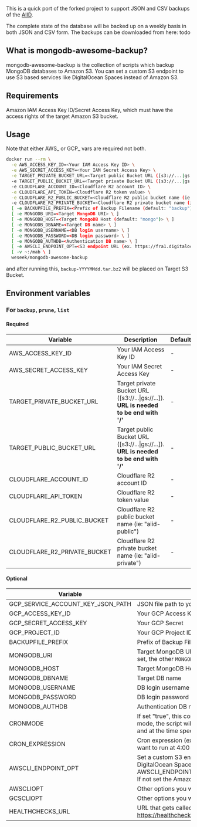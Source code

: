 This is a quick port of the forked project to support JSON and CSV backups of the [AIID](https://incidentdatabase.ai/).

The complete state of the database will be backed up on a weekly basis in both JSON and CSV form. The backups can be downloaded from here: todo

What is mongodb-awesome-backup?
-------------------------------

mongodb-awesome-backup is the collection of scripts which backup MongoDB databases to Amazon S3.
You can set a custom S3 endpoint to use S3 based services like DigitalOcean Spaces instead of Amazon S3.


Requirements
------------

Amazon IAM Access Key ID/Secret Access Key, which must have the access rights of the target Amazon S3 bucket.

Usage
-----
Note that either AWS_ or GCP_ vars are required not both.

```bash
docker run --rm \
  -e AWS_ACCESS_KEY_ID=<Your IAM Access Key ID> \
  -e AWS_SECRET_ACCESS_KEY=<Your IAM Secret Access Key> \
  -e TARGET_PRIVATE_BUCKET_URL=<Target public Bucket URL ([s3://...|gs://...])> \
  -e TARGET_PUBLIC_BUCKET_URL=<Target private Bucket URL ([s3://...|gs://...])> \
  -e CLOUDFLARE_ACCOUNT_ID=<Cloudflare R2 account ID> \
  -e CLOUDFLARE_API_TOKEN=<Cloudflare R2 token value> \
  -e CLOUDFLARE_R2_PUBLIC_BUCKET=<Cloudflare R2 public bucket name (ie: "aiid-public")> \
  -e CLOUDFLARE_R2_PRIVATE_BUCKET=<Cloudflare R2 private bucket name (ie: "aiid-private")> \
  [ -e BACKUPFILE_PREFIX=<Prefix of Backup Filename (default: "backup") \ ]
  [ -e MONGODB_URI=<Target MongoDB URI> \ ]
  [ -e MONGODB_HOST=<Target MongoDB Host (default: "mongo")> \ ]
  [ -e MONGODB_DBNAME=<Target DB name> \ ]
  [ -e MONGODB_USERNAME=<DB login username> \ ]
  [ -e MONGODB_PASSWORD=<DB login password> \ ]
  [ -e MONGODB_AUTHDB=<Authentication DB name> \ ]
  [ -e AWSCLI_ENDPOINT_OPT=<S3 endpoint URL (ex. https://fra1.digitaloceanspaces.com)> \ ]
  [ -v ~:/mab \ ]
  weseek/mongodb-awesome-backup
```

and after running this, `backup-YYYYMMdd.tar.bz2` will be placed on Target S3 Bucket.


Environment variables
---------

### For `backup`, `prune`, `list`

#### Required

| Variable              | Description                                                                    | Default |
| --------------------- | ------------------------------------------------------------------------------ | ------- |
| AWS_ACCESS_KEY_ID     | Your IAM Access Key ID                                                         | -       |
| AWS_SECRET_ACCESS_KEY | Your IAM Secret Access Key                                                     | -       |
| TARGET_PRIVATE_BUCKET_URL     | Target private Bucket URL ([s3://...\|gs://...]). **URL is needed to be end with '/'** | -       |
| TARGET_PUBLIC_BUCKET_URL     | Target public Bucket URL ([s3://...\|gs://...]). **URL is needed to be end with '/'** | -       |
| CLOUDFLARE_ACCOUNT_ID     | Cloudflare R2 account ID | -       |
| CLOUDFLARE_API_TOKEN     | Cloudflare R2 token value | -       |
| CLOUDFLARE_R2_PUBLIC_BUCKET     | Cloudflare R2 public bucket name (ie: "aiid-public") | -       |
| CLOUDFLARE_R2_PRIVATE_BUCKET     | Cloudflare R2 private bucket name (ie: "aiid-private") | -       |

#### Optional

| Variable                          | Description                                                                                                                                                                                               | Default  |
| --------------------------------- | --------------------------------------------------------------------------------------------------------------------------------------------------------------------------------------------------------- | -------- |
| GCP_SERVICE_ACCOUNT_KEY_JSON_PATH | JSON file path to your GCP Service Account Key                                                                                                                                                            | -        |
| GCP_ACCESS_KEY_ID                 | Your GCP Access Key                                                                                                                                                                                       | -        |
| GCP_SECRET_ACCESS_KEY             | Your GCP Secret                                                                                                                                                                                           | -        |
| GCP_PROJECT_ID                    | Your GCP Project ID                                                                                                                                                                                       | -        |
| BACKUPFILE_PREFIX                 | Prefix of Backup Filename                                                                                                                                                                                 | "backup" |
| MONGODB_URI                       | Target MongoDB URI (ex. `mongodb://mongodb?replicaSet=rs0`). If set, the other `MONGODB_*` variables will be ignored.                                                                                     | -        |
| MONGODB_HOST                      | Target MongoDB Host                                                                                                                                                                                       | "mongo"  |
| MONGODB_DBNAME                    | Target DB name                                                                                                                                                                                            | -        |
| MONGODB_USERNAME                  | DB login username                                                                                                                                                                                         | -        |
| MONGODB_PASSWORD                  | DB login password                                                                                                                                                                                         | -        |
| MONGODB_AUTHDB                    | Authentication DB name                                                                                                                                                                                    | -        |
| CRONMODE                          | If set "true", this container is executed in cron mode.  In cron mode, the script will be executed with the specified arguments and at the time specified by CRON_EXPRESSION.                             | "false"  |
| CRON_EXPRESSION                   | Cron expression (ex. "CRON_EXPRESSION=0 4 * * *" if you want to run at 4:00 every day)                                                                                                                    | -        |
| AWSCLI_ENDPOINT_OPT               | Set a custom S3 endpoint if you use a S3 based service like DigitalOcean Spaces. (ex. AWSCLI_ENDPOINT_OPT="https://fra1.digitaloceanspaces.com") If not set the Amazon S3 standard endpoint will be used. | -        |
| AWSCLIOPT                         | Other options you want to pass to `aws` command                                                                                                                                                           | -        |
| GCSCLIOPT                         | Other options you want to pass to `gsutil` command                                                                                                                                                        | -        |
| HEALTHCHECKS_URL                  | URL that gets called after a successful backup (eg. https://healthchecks.io)                                                                                                                              | -        |
